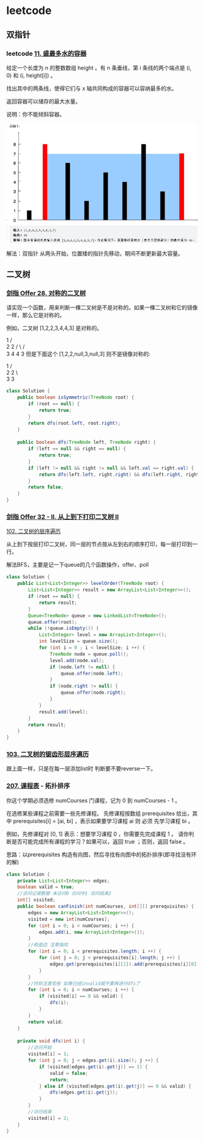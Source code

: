 # leetcode

## 双指针

### leetcode [11. 盛最多水的容器](https://leetcode.cn/problems/container-with-most-water/)

给定一个长度为 n 的整数数组 height 。有 n 条垂线，第 i 条线的两个端点是 (i, 0) 和 (i, height[i]) 。

找出其中的两条线，使得它们与 x 轴共同构成的容器可以容纳最多的水。

返回容器可以储存的最大水量。

说明：你不能倾斜容器。

<img src="https://raw.githubusercontent.com/Awille/MyBlog/main/img/2022/09/upgit_20220918_1663436862.png" alt="upgit_20220918_1663436862.png" style="zoom: 67%;" />

解法：双指针
从两头开始，位置矮的指针先移动，期间不断更新最大容量。



## 二叉树

### [剑指 Offer 28. 对称的二叉树](https://leetcode.cn/problems/dui-cheng-de-er-cha-shu-lcof/)

请实现一个函数，用来判断一棵二叉树是不是对称的。如果一棵二叉树和它的镜像一样，那么它是对称的。

例如，二叉树 [1,2,2,3,4,4,3] 是对称的。

   1
   / \
  2   2
 / \ / \
3  4 4  3
但是下面这个 [1,2,2,null,3,null,3] 则不是镜像对称的:

   1
   / \
  2   2
   \   \
   3    3

```java
class Solution {
    public boolean isSymmetric(TreeNode root) {
        if (root == null) {
            return true;
        }
        return dfs(root.left, root.right);
    }

    public boolean dfs(TreeNode left, TreeNode right) {
        if (left == null && right == null) {
            return true;
        }
        if (left != null && right != null && left.val == right.val) {
            return dfs(left.left, right.right) && dfs(left.right, right.left);
        } 
        return false;
    }
}
```



### [剑指 Offer 32 - II. 从上到下打印二叉树 II](https://leetcode.cn/problems/cong-shang-dao-xia-da-yin-er-cha-shu-ii-lcof/)

[102. 二叉树的层序遍历](https://leetcode.cn/problems/binary-tree-level-order-traversal/)

从上到下按层打印二叉树，同一层的节点按从左到右的顺序打印，每一层打印到一行。

解法BFS，主要是记一下queue的几个函数操作，offer、poll

```java
class Solution {
    public List<List<Integer>> levelOrder(TreeNode root) {
        List<List<Integer>> result = new ArrayList<List<Integer>>();
        if (root == null) {
            return result;
        }
        Queue<TreeNode> queue = new LinkedList<TreeNode>();
        queue.offer(root);
        while (!queue.isEmpty()) {
            List<Integer> level = new ArrayList<Integer>();
            int levelSize = queue.size();
            for (int i = 0 ; i < levelSize; i ++) {
                TreeNode node = queue.poll();
                level.add(node.val);
                if (node.left != null) {
                    queue.offer(node.left);
                }
                if (node.right != null) {
                    queue.offer(node.right);
                }
            }
            result.add(level);
        }
        return result;
    }
}
```



### [103. 二叉树的锯齿形层序遍历](https://leetcode.cn/problems/binary-tree-zigzag-level-order-traversal/)

跟上面一样，只是在每一层添加list时 判断要不要reverse一下。

### [207. 课程表](https://leetcode.cn/problems/course-schedule/) -  拓扑排序

你这个学期必须选修 numCourses 门课程，记为 0 到 numCourses - 1 。

在选修某些课程之前需要一些先修课程。 先修课程按数组 prerequisites 给出，其中 prerequisites[i] = [ai, bi] ，表示如果要学习课程 ai 则 必须 先学习课程  bi 。

例如，先修课程对 [0, 1] 表示：想要学习课程 0 ，你需要先完成课程 1 。
请你判断是否可能完成所有课程的学习？如果可以，返回 true ；否则，返回 false 。

思路：以prerequisites 构造有向图，然后寻找有向图中的拓扑排序(即寻找没有环的解)

```java
class Solution {
    private List<List<Integer>> edges;
    boolean valid = true;
    //访问记录数据 未访问0 访问中1 访问结束2
    int[] visited;
    public boolean canFinish(int numCourses, int[][] prerequisites) {
        edges = new ArrayList<List<Integer>>();
        visited = new int[numCourses];
        for (int i = 0; i < numCourses; i ++) {
            edges.add(i, new ArrayList<Integer>());
        }
        //构造边 注意指向
        for (int i = 0; i < prerequisites.length; i ++) {
            for (int j = 0; j < prerequisites[i].length; j ++) {
                edges.get(prerequisites[i][1]).add(prerequisites[i][0]);
            }
        }
        //时刻注意剪枝 如果已经invalid就不要再进行dfs了
        for (int i = 0; i < numCourses; i ++) {
            if (visited[i] == 0 && valid) {
                dfs(i);
            }
        }
        return valid;
    }

    private void dfs(int i) {
        //访问开始
        visited[i] = 1;
        for (int j = 0; j < edges.get(i).size(); j ++) {
            if (visited[edges.get(i).get(j)] == 1) {
                valid = false;
                return;
            } else if (visited[edges.get(i).get(j)] == 0 && valid) {
                dfs(edges.get(i).get(j));
            }
        }
        //访问结束
        visited[i] = 2;
    }
}
```

